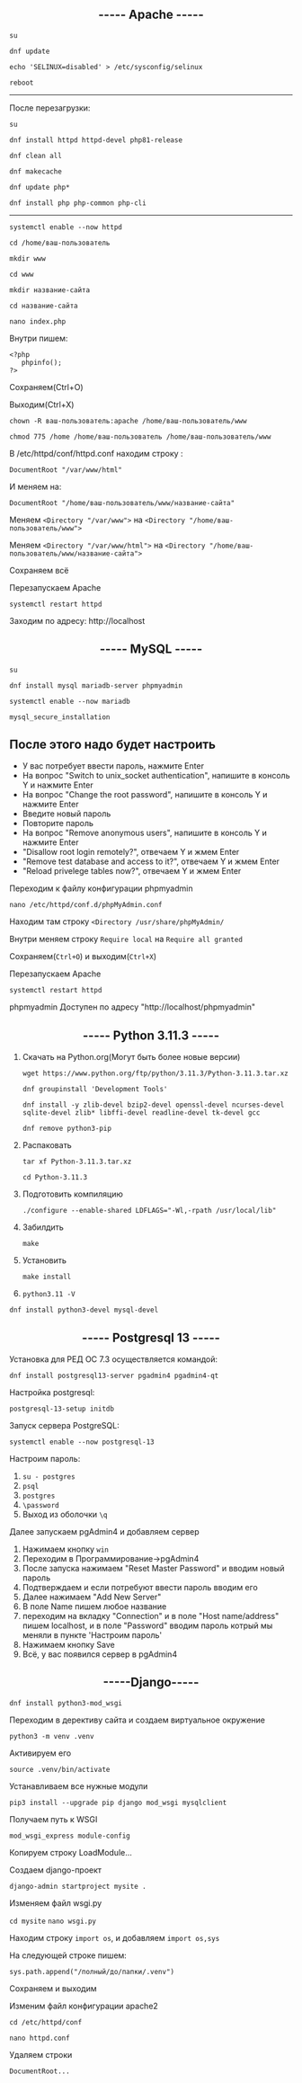 <h2 align="center"> ----- Apache ----- </h2>

` su `

` dnf update `

` echo 'SELINUX=disabled' > /etc/sysconfig/selinux `

` reboot `
<hr>
После перезагрузки:

` su `

` dnf install httpd httpd-devel php81-release `

` dnf clean all  `

` dnf makecache `

` dnf update php*  `

` dnf install php php-common php-cli  `
<hr>

` systemctl enable --now httpd `

` cd /home/ваш-пользователь `

` mkdir www `

` cd www `

` mkdir название-сайта `

` cd название-сайта `

` nano index.php `

Внутри пишем:

``` 
<?php
   phpinfo();
?>
```

Сохраняем(Ctrl+O)

Выходим(Ctrl+X)

` chown -R ваш-пользователь:apache /home/ваш-пользователь/www `

` chmod 775 /home /home/ваш-пользователь /home/ваш-пользователь/www `

В /etc/httpd/conf/httpd.conf находим строку :

` DocumentRoot "/var/www/html"  `

И меняем на: 

` DocumentRoot "/home/ваш-пользователь/www/название-сайта" `

Меняем ` <Directory "/var/www"> ` на ` <Directory "/home/ваш-пользователь/www"> `

Меняем ` <Directory "/var/www/html"> ` на ` <Directory "/home/ваш-пользователь/www/название-сайта"> `

Сохраняем всё 

Перезапускаем Apache

` systemctl restart httpd `

Заходим по адресу: http://localhost

<h2 align="center"> ----- MySQL ----- </h2>

` su ` 

` dnf install mysql mariadb-server phpmyadmin `

` systemctl enable --now mariadb `

` mysql_secure_installation `
## После этого надо будет настроить 

- У вас потребует ввести пароль, нажмите Enter
- На вопрос "Switch to unix_socket authentication", напишите в консоль Y и нажмите Enter
- На вопрос "Change the root password", напишите в консоль Y и нажмите Enter
- Введите новый пароль
- Повторите пароль
- На вопрос "Remove anonymous users", напишите в консоль Y и нажмите Enter 
- "Disallow root login remotely?", отвечаем Y и жмем Enter
- "Remove test database and access to it?", отвечаем Y и жмем Enter
- "Reload privelege tables now?", отвечаем Y и жмем Enter

Переходим к файлу конфигурации phpmyadmin 

` nano /etc/httpd/conf.d/phpMyAdmin.conf `

Находим там строку ` <Directory /usr/share/phpMyAdmin/ `

Внутри меняем строку ` Require local ` на  ` Require all granted `

Сохраняем(` Ctrl+O `) и выходим(` Ctrl+X `)

Перезапускаем Apache 

` systemctl restart httpd `

phpmyadmin Доступен по адресу "http://localhost/phpmyadmin"

<h2 align="center"> ----- Python 3.11.3 ----- </h2>

1. Скачать на Python.org(Могут быть более новые версии)

   ` wget https://www.python.org/ftp/python/3.11.3/Python-3.11.3.tar.xz `
   
   ` dnf groupinstall 'Development Tools' `
   
   ` dnf install -y zlib-devel bzip2-devel openssl-devel ncurses-devel sqlite-devel zlib* libffi-devel readline-devel tk-devel gcc `
   
   ` dnf remove python3-pip `
2. Распаковать
   
   ` tar xf Python-3.11.3.tar.xz ` 

   ` cd Python-3.11.3 `
3. Подготовить компиляцию
   
   ` ./configure --enable-shared LDFLAGS="-Wl,-rpath /usr/local/lib" `
  
4. Забилдить
   
   ` make `
5. Установить
   
   ` make install `
   
6. ` python3.11 -V `

` dnf install python3-devel mysql-devel `
<h2 align="center"> ----- Postgresql 13 -----  </h2>

Установка для РЕД ОС 7.3 осуществляется командой:

` dnf install postgresql13-server pgadmin4 pgadmin4-qt `

Настройка postgresql:

` postgresql-13-setup initdb `

Запуск сервера PostgreSQL:

` systemctl enable --now postgresql-13 `

Настроим пароль:

1. ` su - postgres `
2.  ` psql `
3.  ` postgres `
4.  ` \password `
5.  Выход из оболочки ` \q `

Далее запускаем pgAdmin4 и добавляем сервер

1. Нажимаем кнопку ` win ` 
2. Переходим в Программирование->pgAdmin4
3. После запуска нажимаем "Reset Master Password" и вводим новый пароль
4. Подтверждаем и если потребуют ввести пароль вводим его
5. Далее нажимаем "Add New Server"
6. В поле Name пишем любое название
7. переходим на вкладку "Connection" и в поле "Host name/address" пишем localhost, и в поле "Password" вводим пароль котрый мы меняли в пункте 'Настроим пароль'
8. Нажимаем кнопку Save 
9. Всё, у вас появился сервер в pgAdmin4

<h2 align="center">-----Django-----</h2>

` dnf install python3-mod_wsgi `

Переходим в дерективу сайта и создаем виртуальное окружение 

` python3 -m venv .venv `

Активируем его 

` source .venv/bin/activate `

Устанавливаем все нужные модули

` pip3 install --upgrade pip django mod_wsgi mysqlclient `

Получаем путь к WSGI

` mod_wsgi_express module-config `

Копируем строку LoadModule...

Создаем django-проект

` django-admin startproject mysite . `

Изменяем файл wsgi.py

` cd mysite `
` nano wsgi.py `

Находим строку ` import os `, и добавляем ` import os,sys `

На следующей строке пишем:

` sys.path.append("/полный/до/папки/.venv") `

Сохраняем и выходим

Изменим файл конфигурации apache2

` cd /etc/httpd/conf `

` nano httpd.conf `

Удаляем строки 

` DocumentRoot... `

